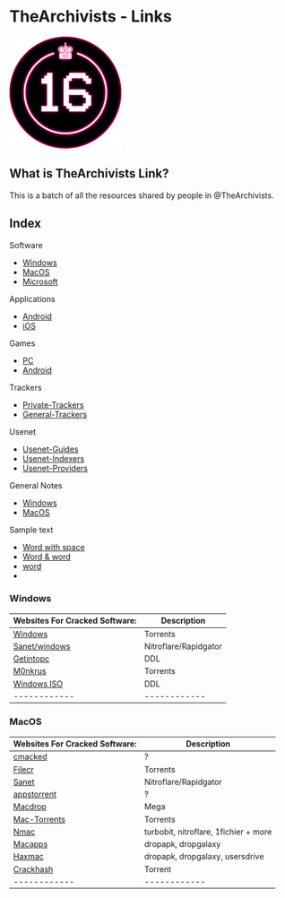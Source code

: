 # TheArchivists - Links
![](https://github.com/TheArchivists/Links/blob/dev/113290407.png)

## What is TheArchivists Link?
This is a batch of all the resources shared by people in @TheArchivists.

## Index
Software
- [Windows](#Windows)
- [MacOS](#MacOS)
- [Microsoft](#Microsoft)

Applications
- [Android](#Android)
- [iOS](#iOS)

Games
- [PC](#PCGames)
- [Android](#AndroidGames)

Trackers
- [Private-Trackers](#PrivateTrackers)
- [General-Trackers](#GeneralTrackers)

Usenet
- [Usenet-Guides](#Usenet-Guides)
- [Usenet-Indexers](#Usenet-Indexers)
- [Usenet-Providers](#Usenet-Provider)

General Notes
- [Windows](#Windows)
- [MacOS](#MacOS)

Sample text
- [Word with space](#word-with-space)
- [Word & word](#word--word)
- [word](#word)
- [](#)


### Windows
| Websites For Cracked Software:                                                   	| Description           	|
|----------------------------------------------------------------------------------	|-----------------------	|
| [Windows](https://github.com/TheArchivists/Links/edit/dev/README.md#-windows-2) 	| Torrents              	|
| [Sanet/windows](https://sanet.st/windows/)                                      	| Nitroflare/Rapidgator 	|
| [Getintopc](https://getintopc.com/)                                             	| DDL                   	|
| [M0nkrus](http://w14.monkrus.ws/)                                               	| Torrents              	|
| [Windows ISO](https://tb.rg-adguard.net/public.php)                             	| DDL                   	|
| ------------                                                                     	| ------------          	|

### MacOS
| Websites For Cracked Software:                      	| Description                           	|
|-----------------------------------------------------	|---------------------------------------	|
| [cmacked](https://cmacked.com/)                     	|  ?                                    	|
| [Filecr](https://filecr.com/macos/)                 	| Torrents                              	|
| [Sanet](https://sanet.st/mac-software/)             	| Nitroflare/Rapidgator                 	|
| [appstorrent](https://appstorrent.ru/)              	| ?                                      	|
| [Macdrop](https://macdrop.net/)                     	| Mega                                  	|
| [Mac-Torrents](https://mac-torrents.io/)            	| Torrents                              	|
| [Nmac](https://nmac.to/)                            	| turbobit, nitroflare, 1fichier + more 	|
| [Macapps](https://macapps.xyz/)                     	| dropapk, dropgalaxy                   	|
| [Haxmac](https://haxmac.cc/)                        	| dropapk, dropgalaxy, usersdrive       	|
| [Crackhash](https://crackshash.com/category/macos/) 	| Torrent                               	|
| ------------                                        	| ------------                          	|

